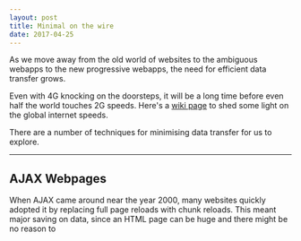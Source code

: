 ```yaml
---
layout: post
title: Minimal on the wire
date: 2017-04-25
---
```


As we move away from the old world of websites to the ambiguous webapps to the new progressive webapps, the need for efficient data transfer grows.

Even with 4G knocking on the doorsteps, it will be a long time before even half the world touches 2G speeds.
Here's a [wiki page] to shed some light on the global internet speeds.

There are a number of techniques for minimising data transfer for us to explore.

<!-- preview -->

---

## AJAX Webpages

When AJAX came around near the year 2000, many websites quickly adopted it by replacing full page reloads with chunk reloads.
This meant major saving on data, since an HTML page can be huge and there might be no reason to

[wiki page]: https://en.wikipedia.org/wiki/List_of_countries_by_Internet_connection_speeds#Akamai_Q3_2015_rankings
